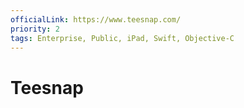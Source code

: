```yaml
---
officialLink: https://www.teesnap.com/
priority: 2
tags: Enterprise, Public, iPad, Swift, Objective-C
---
```


# Teesnap


